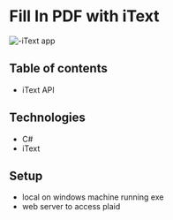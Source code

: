 ﻿# Fill In PDF with iText

![-iText app](https://github.com/junw10/recon/blob/master/logo-intuit-quickbooks-preferred.png)

## Table of contents
* iText API



## Technologies

* C#
* iText

## Setup
* local on windows machine running exe 
* web server to access plaid
